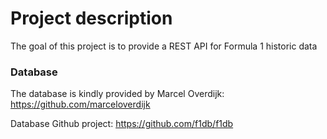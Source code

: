 # Project description
The goal of this project is to provide a REST API
for Formula 1 historic data

### Database
The database is kindly provided by Marcel Overdijk: https://github.com/marceloverdijk

Database Github project: https://github.com/f1db/f1db